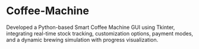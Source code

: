 # Coffee-Machine
Developed a Python-based Smart Coffee Machine GUI using Tkinter, integrating real-time stock tracking, customization options, payment modes, and a dynamic brewing simulation with progress visualization.
